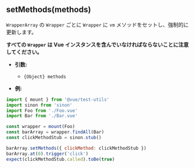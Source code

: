 ## setMethods(methods)

`WrapperArray` の `Wrapper` ごとに `Wrapper` に `vm` メソッドをセットし、強制的に更新します。

**すべての `Wrapper` は Vue インスタンスを含んでいなければならないことに注意してください。**

- **引数:**

  - `{Object} methods`

- **例:**

```js
import { mount } from '@vue/test-utils'
import sinon from 'sinon'
import Foo from './Foo.vue'
import Bar from './Bar.vue'

const wrapper = mount(Foo)
const barArray = wrapper.findAll(Bar)
const clickMethodStub = sinon.stub()

barArray.setMethods({ clickMethod: clickMethodStub })
barArray.at(0).trigger('click')
expect(clickMethodStub.called).toBe(true)
```
